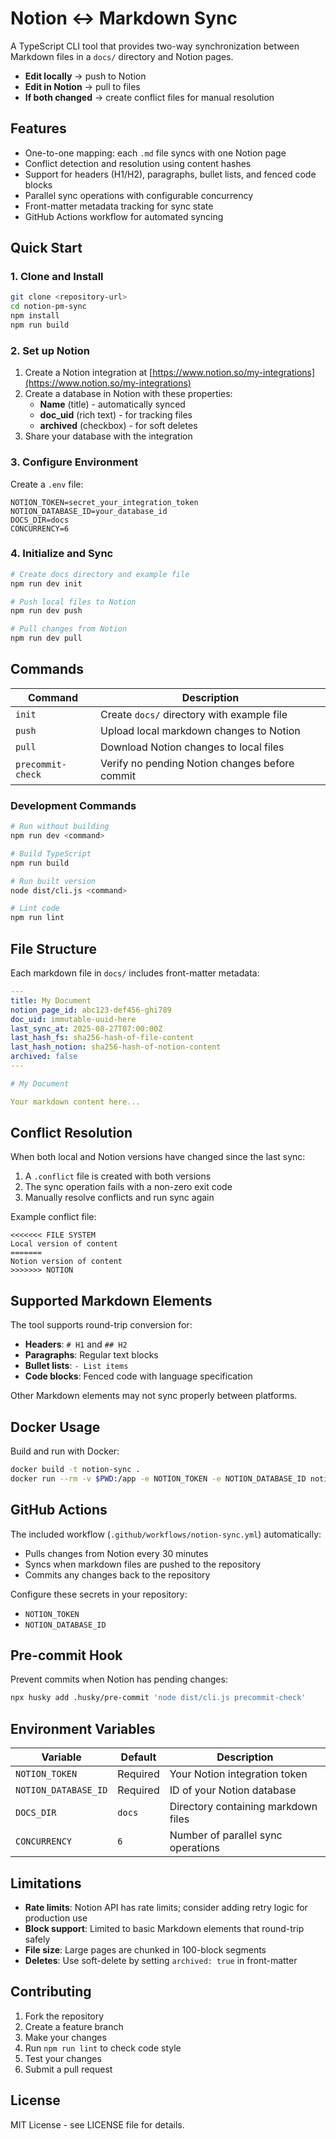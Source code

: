 # Notion ↔ Markdown Sync

A TypeScript CLI tool that provides two-way synchronization between Markdown files in a `docs/` directory and Notion pages.

- **Edit locally** → push to Notion
- **Edit in Notion** → pull to files  
- **If both changed** → create conflict files for manual resolution

## Features

- One-to-one mapping: each `.md` file syncs with one Notion page
- Conflict detection and resolution using content hashes
- Support for headers (H1/H2), paragraphs, bullet lists, and fenced code blocks
- Parallel sync operations with configurable concurrency
- Front-matter metadata tracking for sync state
- GitHub Actions workflow for automated syncing

## Quick Start

### 1. Clone and Install

```bash
git clone <repository-url>
cd notion-pm-sync
npm install
npm run build
```

### 2. Set up Notion

1. Create a Notion integration at [https://www.notion.so/my-integrations](https://www.notion.so/my-integrations)
2. Create a database in Notion with these properties:
   - **Name** (title) - automatically synced
   - **doc_uid** (rich text) - for tracking files
   - **archived** (checkbox) - for soft deletes
3. Share your database with the integration

### 3. Configure Environment

Create a `.env` file:

```env
NOTION_TOKEN=secret_your_integration_token
NOTION_DATABASE_ID=your_database_id
DOCS_DIR=docs
CONCURRENCY=6
```

### 4. Initialize and Sync

```bash
# Create docs directory and example file
npm run dev init

# Push local files to Notion
npm run dev push

# Pull changes from Notion
npm run dev pull
```

## Commands

| Command | Description |
|---------|-------------|
| `init` | Create `docs/` directory with example file |
| `push` | Upload local markdown changes to Notion |
| `pull` | Download Notion changes to local files |
| `precommit-check` | Verify no pending Notion changes before commit |

### Development Commands

```bash
# Run without building
npm run dev <command>

# Build TypeScript
npm run build

# Run built version
node dist/cli.js <command>

# Lint code
npm run lint
```

## File Structure

Each markdown file in `docs/` includes front-matter metadata:

```yaml
---
title: My Document
notion_page_id: abc123-def456-ghi789
doc_uid: immutable-uuid-here
last_sync_at: 2025-08-27T07:00:00Z
last_hash_fs: sha256-hash-of-file-content
last_hash_notion: sha256-hash-of-notion-content
archived: false
---

# My Document

Your markdown content here...
```

## Conflict Resolution

When both local and Notion versions have changed since the last sync:

1. A `.conflict` file is created with both versions
2. The sync operation fails with a non-zero exit code
3. Manually resolve conflicts and run sync again

Example conflict file:
```
<<<<<<< FILE SYSTEM
Local version of content
=======
Notion version of content
>>>>>>> NOTION
```

## Supported Markdown Elements

The tool supports round-trip conversion for:

- **Headers**: `# H1` and `## H2`
- **Paragraphs**: Regular text blocks
- **Bullet lists**: `- List items`
- **Code blocks**: Fenced code with language specification

Other Markdown elements may not sync properly between platforms.

## Docker Usage

Build and run with Docker:

```bash
docker build -t notion-sync .
docker run --rm -v $PWD:/app -e NOTION_TOKEN -e NOTION_DATABASE_ID notion-sync pull
```

## GitHub Actions

The included workflow (`.github/workflows/notion-sync.yml`) automatically:

- Pulls changes from Notion every 30 minutes
- Syncs when markdown files are pushed to the repository
- Commits any changes back to the repository

Configure these secrets in your repository:
- `NOTION_TOKEN`
- `NOTION_DATABASE_ID`

## Pre-commit Hook

Prevent commits when Notion has pending changes:

```bash
npx husky add .husky/pre-commit 'node dist/cli.js precommit-check'
```

## Environment Variables

| Variable | Default | Description |
|----------|---------|-------------|
| `NOTION_TOKEN` | Required | Your Notion integration token |
| `NOTION_DATABASE_ID` | Required | ID of your Notion database |
| `DOCS_DIR` | `docs` | Directory containing markdown files |
| `CONCURRENCY` | `6` | Number of parallel sync operations |

## Limitations

- **Rate limits**: Notion API has rate limits; consider adding retry logic for production use
- **Block support**: Limited to basic Markdown elements that round-trip safely
- **File size**: Large pages are chunked in 100-block segments
- **Deletes**: Use soft-delete by setting `archived: true` in front-matter

## Contributing

1. Fork the repository
2. Create a feature branch
3. Make your changes
4. Run `npm run lint` to check code style
5. Test your changes
6. Submit a pull request

## License

MIT License - see LICENSE file for details.